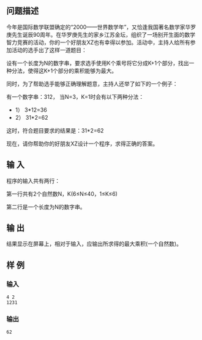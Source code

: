 ## 问题描述

今年是国际数学联盟确定的“2000——世界数学年”，又恰逢我国著名数学家华罗庚先生诞辰90周年。在华罗庚先生的家乡江苏金坛，组织了一场别开生面的数学智力竞赛的活动，你的一个好朋友XZ也有幸得以参加。活动中，主持人给所有参加活动的选手出了这样一道题目：

设有一个长度为N的数字串，要求选手使用K个乘号将它分成K+1个部分，找出一种分法，使得这K+1个部分的乘积能够为最大。

同时，为了帮助选手能够正确理解题意，主持人还举了如下的一个例子：

有一个数字串：312， 当N=3，K=1时会有以下两种分法：

 - 1） 3*12=36
 - 2） 31*2=62

这时，符合题目要求的结果是：31*2=62

现在，请你帮助你的好朋友XZ设计一个程序，求得正确的答案。

## 输 入

程序的输入共有两行：

第一行共有2个自然数N，K(6≤N≤40，1≤K≤6)

第二行是一个长度为N的数字串。

## 输 出

结果显示在屏幕上，相对于输入，应输出所求得的最大乘积(一个自然数)。

## 样 例

### 输入

```
4 2
1231
```

### 输出

```
62
```
